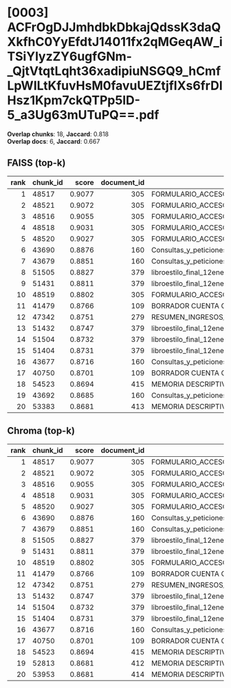 # [0003] ACFrOgDJJmhdbkDbkajQdssK3daQXkfhC0YyEfdtJ14011fx2qMGeqAW_iTSiYlyzZY6ugfGNm-_QjtVtqtLqht36xadipiuNSGQ9_hCmfLpWILtKfuvHsM0favuUEZtjfIXs6frDIHsz1Kpm7ckQTPp5lD-5_a3Ug63mUTuPQ==.pdf

**Overlap chunks**: 18, **Jaccard**: 0.818  
**Overlap docs**: 6, **Jaccard**: 0.667

## FAISS (top-k)
rank | chunk_id | score | document_id | title
---:|---|---:|---:|---
1 | 48517 | 0.9077 | 305 | FORMULARIO_ACCESO_PID.pdf
2 | 48521 | 0.9072 | 305 | FORMULARIO_ACCESO_PID.pdf
3 | 48516 | 0.9055 | 305 | FORMULARIO_ACCESO_PID.pdf
4 | 48518 | 0.9031 | 305 | FORMULARIO_ACCESO_PID.pdf
5 | 48520 | 0.9027 | 305 | FORMULARIO_ACCESO_PID.pdf
6 | 43690 | 0.8876 | 160 | Consultas_y_peticiones2022CNSAJ4602226164S202204048883679.pdf
7 | 43679 | 0.8851 | 160 | Consultas_y_peticiones2022CNSAJ4602226164S202204048883679.pdf
8 | 51505 | 0.8827 | 379 | libroestilo_final_12ene.pdf
9 | 51431 | 0.8811 | 379 | libroestilo_final_12ene.pdf
10 | 48519 | 0.8802 | 305 | FORMULARIO_ACCESO_PID.pdf
11 | 41479 | 0.8766 | 109 | BORRADOR CUENTA GENERAL 2024 PARA WEB.pdf
12 | 47342 | 0.8751 | 279 | RESUMEN_INGRESOS_2025.pdf_1742285328909.pdf
13 | 51432 | 0.8747 | 379 | libroestilo_final_12ene.pdf
14 | 51504 | 0.8732 | 379 | libroestilo_final_12ene.pdf
15 | 51404 | 0.8731 | 379 | libroestilo_final_12ene.pdf
16 | 43677 | 0.8716 | 160 | Consultas_y_peticiones2022CNSAJ4602226164S202204048883679.pdf
17 | 40750 | 0.8701 | 109 | BORRADOR CUENTA GENERAL 2024 PARA WEB.pdf
18 | 54523 | 0.8694 | 415 | MEMORIA DESCRIPTIVA_ANEXOS_ONDA.pdf
19 | 43692 | 0.8685 | 160 | Consultas_y_peticiones2022CNSAJ4602226164S202204048883679.pdf
20 | 53383 | 0.8681 | 413 | MEMORIA DESCRIPTIVA_ANEXOS_ONDA (1) (2).pdf

## Chroma (top-k)
rank | chunk_id | score | document_id | title
---:|---|---:|---:|---
1 | 48517 | 0.9077 | 305 | FORMULARIO_ACCESO_PID.pdf
2 | 48521 | 0.9072 | 305 | FORMULARIO_ACCESO_PID.pdf
3 | 48516 | 0.9055 | 305 | FORMULARIO_ACCESO_PID.pdf
4 | 48518 | 0.9031 | 305 | FORMULARIO_ACCESO_PID.pdf
5 | 48520 | 0.9027 | 305 | FORMULARIO_ACCESO_PID.pdf
6 | 43690 | 0.8876 | 160 | Consultas_y_peticiones2022CNSAJ4602226164S202204048883679.pdf
7 | 43679 | 0.8851 | 160 | Consultas_y_peticiones2022CNSAJ4602226164S202204048883679.pdf
8 | 51505 | 0.8827 | 379 | libroestilo_final_12ene.pdf
9 | 51431 | 0.8811 | 379 | libroestilo_final_12ene.pdf
10 | 48519 | 0.8802 | 305 | FORMULARIO_ACCESO_PID.pdf
11 | 41479 | 0.8766 | 109 | BORRADOR CUENTA GENERAL 2024 PARA WEB.pdf
12 | 47342 | 0.8751 | 279 | RESUMEN_INGRESOS_2025.pdf_1742285328909.pdf
13 | 51432 | 0.8747 | 379 | libroestilo_final_12ene.pdf
14 | 51504 | 0.8732 | 379 | libroestilo_final_12ene.pdf
15 | 51404 | 0.8731 | 379 | libroestilo_final_12ene.pdf
16 | 43677 | 0.8716 | 160 | Consultas_y_peticiones2022CNSAJ4602226164S202204048883679.pdf
17 | 40750 | 0.8701 | 109 | BORRADOR CUENTA GENERAL 2024 PARA WEB.pdf
18 | 54523 | 0.8694 | 415 | MEMORIA DESCRIPTIVA_ANEXOS_ONDA.pdf
19 | 52813 | 0.8681 | 412 | MEMORIA DESCRIPTIVA_ANEXOS_ONDA (1) (1).pdf
20 | 53953 | 0.8681 | 414 | MEMORIA DESCRIPTIVA_ANEXOS_ONDA (1).pdf
